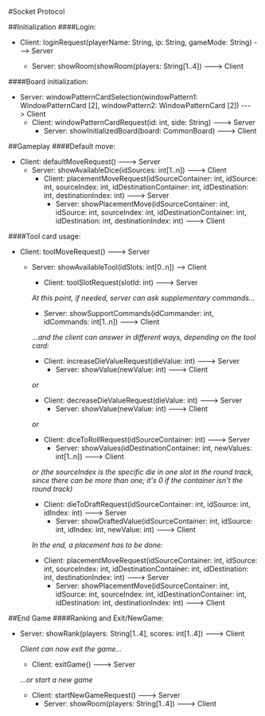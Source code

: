 #Socket Protocol

##Initialization
####Login:
* Client: loginRequest(playerName: String, ip: String, gameMode: String) ---> Server

  * Server: showRoom(showRoom(players: String[1..4]) ---> Client
  
####Board initialization:
* Server: windowPatternCardSelection(windowPattern1: WindowPatternCard [2], windowPattern2: WindowPatternCard [2]) ---> Client
  * Client: windowPatternCardRequest(id: int, side: String) ---> Server
    * Server: showInitializedBoard(board: CommonBoard) ---> Client

##Gameplay
####Default move:
* Client: defaultMoveRequest() ---> Server
  * Server: showAvailableDice(idSources: int[1..n]) ---> Client
    * Client: placementMoveRequest(idSourceContainer: int, idSource: int, sourceIndex: int, idDestinationContainer: int, idDestination: int, destinationIndex: int) ---> Server
      * Server: showPlacementMove(idSourceContainer: int, idSource: int, sourceIndex: int, idDestinationContainer: int, idDestination: int, destinationIndex: int) ---> Client

####Tool card usage:
* Client: toolMoveRequest() ---> Server
  * Server: showAvailableTool(idSlots: int[0..n]) —-> Client
    * Client: toolSlotRequest(slotId: int) ---> Server
    
    _At this point, if needed, server can ask supplementary commands..._
     * Server: showSupportCommands(idCommander: int, idCommands: int[1..n]) ---> Client
      
      _...and the client can answer in different ways, depending on the tool card:_
       * Client: increaseDieValueRequest(dieValue: int) ---> Server
         * Server: showValue(newValue: int) ---> Client
      
     _or_
       * Client: decreaseDieValueRequest(dieValue: int) ---> Server
         * Server: showValue(newValue: int) ---> Client
         
    _or_
      * Client: diceToRollRequest(idSourceContainer: int) ---> Server
        * Server: showValues(idDestinationContainer: int, newValues: int[1..n]) ---> Client
      
    _or (the sourceIndex is the specific die in one slot in the round track, since there can be more than one; it's 0 if the container isn't the round track)_
      * Client: dieToDraftRequest(idSourceContainer: int, idSource: int, idIndex: int) ---> Server
        * Server: showDraftedValue(idSourceContainer: int, idSource: int, idIndex: int, newValue: int) ---> Client
        
    _In the end, a placement has to be done:_
      * Client: placementMoveRequest(idSourceContainer: int, idSource: int, sourceIndex: int, idDestinationContainer: int, idDestination: int, destinationIndex: int) ---> Server
        * Server: showPlacementMove(idSourceContainer: int, idSource: int, sourceIndex: int, idDestinationContainer: int, idDestination: int, destinationIndex: int) ---> Client
      
##End Game
####Ranking and Exit/NewGame:
* Server: showRank(players: String[1..4], scores: int[1..4]) ---> Client

  _Client can now exit the game..._

  * Client: exitGame() ---> Server

  _...or start a new game_

  * Client: startNewGameRequest() ---> Server
    * Server: showRoom(players: String[1..4]) ---> Client
